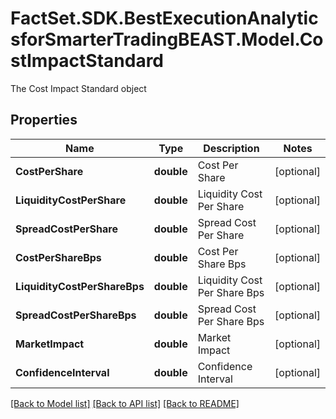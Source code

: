 # FactSet.SDK.BestExecutionAnalyticsforSmarterTradingBEAST.Model.CostImpactStandard
The Cost Impact Standard object

## Properties

Name | Type | Description | Notes
------------ | ------------- | ------------- | -------------
**CostPerShare** | **double** | Cost Per Share | [optional] 
**LiquidityCostPerShare** | **double** | Liquidity Cost Per Share | [optional] 
**SpreadCostPerShare** | **double** | Spread Cost Per Share | [optional] 
**CostPerShareBps** | **double** | Cost Per Share Bps | [optional] 
**LiquidityCostPerShareBps** | **double** | Liquidity Cost Per Share Bps | [optional] 
**SpreadCostPerShareBps** | **double** | Spread Cost Per Share Bps | [optional] 
**MarketImpact** | **double** | Market Impact | [optional] 
**ConfidenceInterval** | **double** | Confidence Interval | [optional] 

[[Back to Model list]](../README.md#documentation-for-models) [[Back to API list]](../README.md#documentation-for-api-endpoints) [[Back to README]](../README.md)

